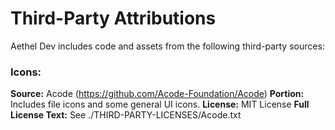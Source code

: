 # Third-Party Attributions

Aethel Dev includes code and assets from the following third-party sources:

### Icons:
**Source:** Acode (https://github.com/Acode-Foundation/Acode)
**Portion:** Includes file icons and some general UI icons.
**License:** MIT License
**Full License Text:** See ./THIRD-PARTY-LICENSES/Acode.txt
